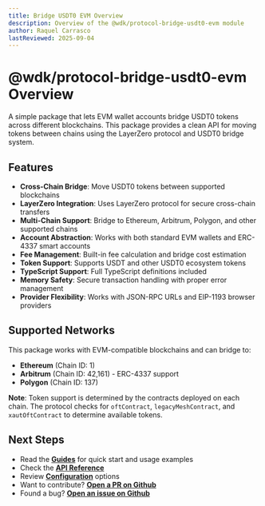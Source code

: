 ```yaml
---
title: Bridge USDT0 EVM Overview
description: Overview of the @wdk/protocol-bridge-usdt0-evm module
author: Raquel Carrasco
lastReviewed: 2025-09-04
---
```


# @wdk/protocol-bridge-usdt0-evm Overview

A simple package that lets EVM wallet accounts bridge USDT0 tokens across different blockchains. This package provides a clean API for moving tokens between chains using the LayerZero protocol and USDT0 bridge system.

## Features

- **Cross-Chain Bridge**: Move USDT0 tokens between supported blockchains
- **LayerZero Integration**: Uses LayerZero protocol for secure cross-chain transfers
- **Multi-Chain Support**: Bridge to Ethereum, Arbitrum, Polygon, and other supported chains
- **Account Abstraction**: Works with both standard EVM wallets and ERC-4337 smart accounts
- **Fee Management**: Built-in fee calculation and bridge cost estimation
- **Token Support**: Supports USDT and other USDT0 ecosystem tokens
- **TypeScript Support**: Full TypeScript definitions included
- **Memory Safety**: Secure transaction handling with proper error management
- **Provider Flexibility**: Works with JSON-RPC URLs and EIP-1193 browser providers

## Supported Networks

This package works with EVM-compatible blockchains and can bridge to:

- **Ethereum** (Chain ID: 1)
- **Arbitrum** (Chain ID: 42,161) - ERC-4337 support
- **Polygon** (Chain ID: 137)


**Note**: Token support is determined by the contracts deployed on each chain. The protocol checks for `oftContract`, `legacyMeshContract`, and `xautOftContract` to determine available tokens.

## Next Steps

- Read the **[Guides](guides.md)** for quick start and usage examples
- Check the **[API Reference](api-reference.md)**
- Review **[Configuration](configuration.md)** options
- Want to contribute? **[Open a PR on Github](https://github.com/tetherto/wdk-protocol-bridge-usdt0-evm)**
- Found a bug? **[Open an issue on Github](https://github.com/tetherto/wdk-protocol-bridge-usdt0-evm/issues)**
